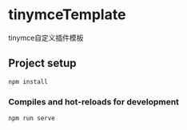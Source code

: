 # tinymceTemplate
tinymce自定义插件模板

## Project setup
```
npm install
```

### Compiles and hot-reloads for development
```
npm run serve
```

